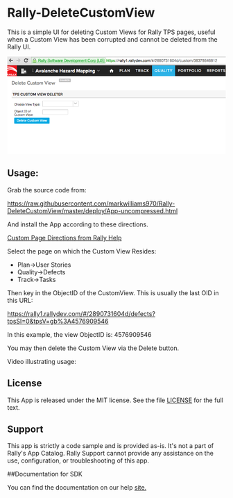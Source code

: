 Rally-DeleteCustomView
=========================

This is a simple UI for deleting Custom Views for Rally TPS pages, useful when a Custom View has been corrupted and cannot be deleted from the Rally UI.

![App Screenshot](https://raw.githubusercontent.com/markwilliams970/Rally-DeleteCustomView/master/images/screenshot1.png)

## Usage:

Grab the source code from:

https://raw.githubusercontent.com/markwilliams970/Rally-DeleteCustomView/master/deploy/App-uncompressed.html

And install the App according to these directions.

[Custom Page Directions from Rally Help](https://help.rallydev.com/use_apps#create)

Select the page on which the Custom View Resides:

* Plan->User Stories
* Quality->Defects
* Track->Tasks

Then key in the ObjectID of the CustomView. This is usually the last OID in this URL:

https://rally1.rallydev.com/#/2890731604d/defects?tpsSI=0&tpsV=gb%3A4576909546

In this example, the view ObjectID is: 4576909546

You may then delete the Custom View via the Delete button.

Video illustrating usage:



## License

This App is released under the MIT license.  See the file [LICENSE](./LICENSE) for the full text.

## Support
This app is strictly a code sample and is provided as-is. It's not a part of Rally's App Catalog. Rally Support cannot provide any assistance on the use, configuration, or troubleshooting of this app.

##Documentation for SDK

You can find the documentation on our help [site.](https://developer.rallydev.com)